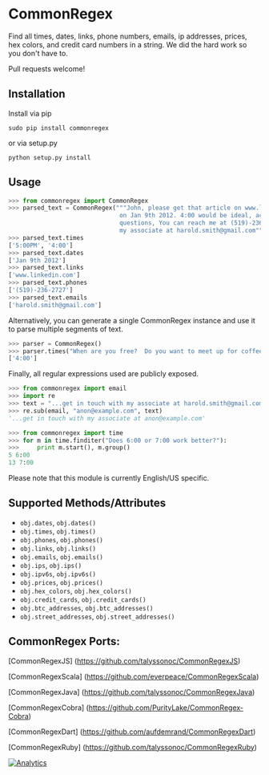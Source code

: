 CommonRegex
===========

Find all times, dates, links, phone numbers, emails, ip addresses, prices, hex colors, and credit card numbers in a string. 
We did the hard work so you don't have to.

Pull requests welcome!

Installation
-------
Install via pip

    sudo pip install commonregex
    
or via setup.py

    python setup.py install


Usage
------

```python    
>>> from commonregex import CommonRegex
>>> parsed_text = CommonRegex("""John, please get that article on www.linkedin.com to me by 5:00PM 
                               on Jan 9th 2012. 4:00 would be ideal, actually. If you have any 
                               questions, You can reach me at (519)-236-2723 or get in touch with
                               my associate at harold.smith@gmail.com""")
>>> parsed_text.times
['5:00PM', '4:00']
>>> parsed_text.dates
['Jan 9th 2012']
>>> parsed_text.links
['www.linkedin.com']
>>> parsed_text.phones
['(519)-236-2727']
>>> parsed_text.emails
['harold.smith@gmail.com']
```
    
Alternatively, you can generate a single CommonRegex instance and use it to parse multiple segments of text.

```python
>>> parser = CommonRegex()
>>> parser.times("When are you free?  Do you want to meet up for coffee at 4:00?")
['4:00']
```
    
Finally, all regular expressions used are publicly exposed. 

```python
>>> from commonregex import email
>>> import re
>>> text = "...get in touch with my associate at harold.smith@gmail.com"
>>> re.sub(email, "anon@example.com", text)
'...get in touch with my associate at anon@example.com'
```

```python
>>> from commonregex import time
>>> for m in time.finditer("Does 6:00 or 7:00 work better?"):
>>>     print m.start(), m.group()     
5 6:00 
13 7:00 
```

    
Please note that this module is currently English/US specific.

Supported Methods/Attributes
-----------------------------

  - `obj.dates`, `obj.dates()`
  - `obj.times`, `obj.times()`
  - `obj.phones`, `obj.phones()`
  - `obj.links`, `obj.links()`
  - `obj.emails`, `obj.emails()`
  - `obj.ips`, `obj.ips()`
  - `obj.ipv6s`, `obj.ipv6s()`
  - `obj.prices`, `obj.prices()`
  - `obj.hex_colors`, `obj.hex_colors()`
  - `obj.credit_cards`, `obj.credit_cards()`
  - `obj.btc_addresses`, `obj.btc_addresses()`
  - `obj.street_addresses`, `obj.street_addresses()`

CommonRegex Ports:
----------------------------------------
[CommonRegexJS] (https://github.com/talyssonoc/CommonRegexJS)

[CommonRegexScala] (https://github.com/everpeace/CommonRegexScala)    

[CommonRegexJava] (https://github.com/talyssonoc/CommonRegexJava)

[CommonRegexCobra] (https://github.com/PurityLake/CommonRegex-Cobra)

[CommonRegexDart] (https://github.com/aufdemrand/CommonRegexDart)

[CommonRegexRuby] (https://github.com/talyssonoc/CommonRegexRuby)

[![Analytics](https://ga-beacon.appspot.com/UA-46923950-1/CommonRegex/readme?pixel)](https://github.com/igrigorik/ga-beacon)

